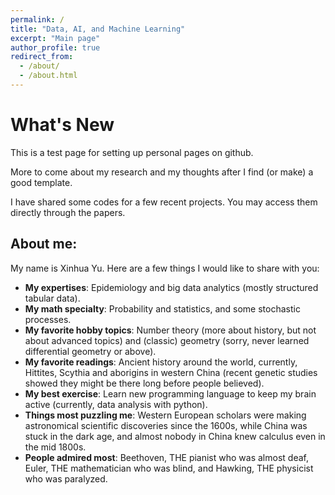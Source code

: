 ```yaml
---
permalink: /
title: "Data, AI, and Machine Learning"
excerpt: "Main page"
author_profile: true
redirect_from: 
  - /about/
  - /about.html
---
```

# What's New

This is a test page for setting up personal pages on github.

More to come about my research and my thoughts after I find (or make) a good template.

I have shared some codes for a few recent projects. You may access them directly through the papers.
   
   
## About me:

My name is Xinhua Yu. Here are a few things I would like to share with you:

- **My expertises**: Epidemiology and big data analytics (mostly structured tabular data).
- **My math specialty**: Probability and statistics,  and some stochastic processes.
- **My favorite hobby topics**: Number theory (more about history, but not about advanced topics) and (classic) geometry (sorry, never learned differential geometry or above). 
- **My favorite readings**: Ancient history around the world, currently, Hittites, Scythia and aborigins in western China (recent genetic studies showed they might be there long before people believed).
- **My best exercise**: Learn new programming language to keep my brain active (currently, data analysis with python). 
- **Things most puzzling me**: Western European scholars were making astronomical scientific discoveries since the 1600s, while China was stuck in the dark age, and almost nobody in China knew calculus even in the mid 1800s.
- **People admired most**: Beethoven, THE pianist who was almost deaf,  Euler, THE mathematician who was blind, and Hawking, THE physicist who was paralyzed. 
    
